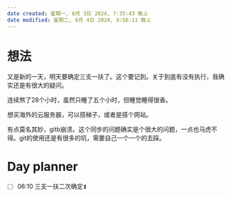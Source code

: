 ```yaml
---
date created: 星期一, 6月 3日 2024, 7:35:43 晚上
date modified: 星期二, 6月 4日 2024, 9:56:11 晚上
---
```


# 想法
又是新的一天，明天要确定三支一扶了。这个要记到。关于到底有没有执行，我确实还是有很大的疑问。

连续熬了28个小时，虽然只睡了五个小时，但睡觉睡得很香。

想买海外的云服务器，可以搭梯子，或者是搭个网站。

有点莫名其妙，gitb崩溃。这个同步的问题确实是个很大的问题，一点也马虎不得。git的使用还是有很多的坑，需要自己一个一个的去踩。
# Day planner

- [ ] 06:10  三支一扶二次确定⏫ 